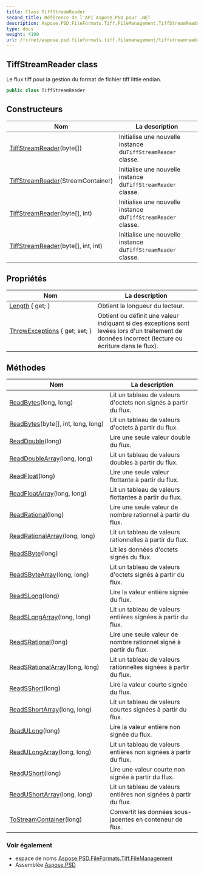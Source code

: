 ```yaml
---
title: Class TiffStreamReader
second_title: Référence de l'API Aspose.PSD pour .NET
description: Aspose.PSD.FileFormats.Tiff.FileManagement.TiffStreamReader classe. Le flux tiff pour la gestion du format de fichier tiff little endian.
type: docs
weight: 4190
url: /fr/net/aspose.psd.fileformats.tiff.filemanagement/tiffstreamreader/
---
```

## TiffStreamReader class

Le flux tiff pour la gestion du format de fichier tiff little endian.

```csharp
public class TiffStreamReader
```

## Constructeurs

| Nom | La description |
| --- | --- |
| [TiffStreamReader](tiffstreamreader/#constructor_1)(byte[]) | Initialise une nouvelle instance du`TiffStreamReader` classe. |
| [TiffStreamReader](tiffstreamreader/#constructor)(StreamContainer) | Initialise une nouvelle instance du`TiffStreamReader` classe. |
| [TiffStreamReader](tiffstreamreader/#constructor_2)(byte[], int) | Initialise une nouvelle instance du`TiffStreamReader` classe. |
| [TiffStreamReader](tiffstreamreader/#constructor_3)(byte[], int, int) | Initialise une nouvelle instance du`TiffStreamReader` classe. |

## Propriétés

| Nom | La description |
| --- | --- |
| [Length](../../aspose.psd.fileformats.tiff.filemanagement/tiffstreamreader/length/) { get; } | Obtient la longueur du lecteur. |
| [ThrowExceptions](../../aspose.psd.fileformats.tiff.filemanagement/tiffstreamreader/throwexceptions/) { get; set; } | Obtient ou définit une valeur indiquant si des exceptions sont levées lors d'un traitement de données incorrect (lecture ou écriture dans le flux). |

## Méthodes

| Nom | La description |
| --- | --- |
| [ReadBytes](../../aspose.psd.fileformats.tiff.filemanagement/tiffstreamreader/readbytes/#readbytes)(long, long) | Lit un tableau de valeurs d'octets non signés à partir du flux. |
| [ReadBytes](../../aspose.psd.fileformats.tiff.filemanagement/tiffstreamreader/readbytes/#readbytes_1)(byte[], int, long, long) | Lit un tableau de valeurs d'octets à partir du flux. |
| [ReadDouble](../../aspose.psd.fileformats.tiff.filemanagement/tiffstreamreader/readdouble/)(long) | Lire une seule valeur double du flux. |
| [ReadDoubleArray](../../aspose.psd.fileformats.tiff.filemanagement/tiffstreamreader/readdoublearray/)(long, long) | Lit un tableau de valeurs doubles à partir du flux. |
| [ReadFloat](../../aspose.psd.fileformats.tiff.filemanagement/tiffstreamreader/readfloat/)(long) | Lire une seule valeur flottante à partir du flux. |
| [ReadFloatArray](../../aspose.psd.fileformats.tiff.filemanagement/tiffstreamreader/readfloatarray/)(long, long) | Lit un tableau de valeurs flottantes à partir du flux. |
| [ReadRational](../../aspose.psd.fileformats.tiff.filemanagement/tiffstreamreader/readrational/)(long) | Lire une seule valeur de nombre rationnel à partir du flux. |
| [ReadRationalArray](../../aspose.psd.fileformats.tiff.filemanagement/tiffstreamreader/readrationalarray/)(long, long) | Lit un tableau de valeurs rationnelles à partir du flux. |
| [ReadSByte](../../aspose.psd.fileformats.tiff.filemanagement/tiffstreamreader/readsbyte/)(long) | Lit les données d'octets signés du flux. |
| [ReadSByteArray](../../aspose.psd.fileformats.tiff.filemanagement/tiffstreamreader/readsbytearray/)(long, long) | Lit un tableau de valeurs d'octets signés à partir du flux. |
| [ReadSLong](../../aspose.psd.fileformats.tiff.filemanagement/tiffstreamreader/readslong/)(long) | Lire la valeur entière signée du flux. |
| [ReadSLongArray](../../aspose.psd.fileformats.tiff.filemanagement/tiffstreamreader/readslongarray/)(long, long) | Lit un tableau de valeurs entières signées à partir du flux. |
| [ReadSRational](../../aspose.psd.fileformats.tiff.filemanagement/tiffstreamreader/readsrational/)(long) | Lire une seule valeur de nombre rationnel signé à partir du flux. |
| [ReadSRationalArray](../../aspose.psd.fileformats.tiff.filemanagement/tiffstreamreader/readsrationalarray/)(long, long) | Lit un tableau de valeurs rationnelles signées à partir du flux. |
| [ReadSShort](../../aspose.psd.fileformats.tiff.filemanagement/tiffstreamreader/readsshort/)(long) | Lire la valeur courte signée du flux. |
| [ReadSShortArray](../../aspose.psd.fileformats.tiff.filemanagement/tiffstreamreader/readsshortarray/)(long, long) | Lit un tableau de valeurs courtes signées à partir du flux. |
| [ReadULong](../../aspose.psd.fileformats.tiff.filemanagement/tiffstreamreader/readulong/)(long) | Lire la valeur entière non signée du flux. |
| [ReadULongArray](../../aspose.psd.fileformats.tiff.filemanagement/tiffstreamreader/readulongarray/)(long, long) | Lit un tableau de valeurs entières non signées à partir du flux. |
| [ReadUShort](../../aspose.psd.fileformats.tiff.filemanagement/tiffstreamreader/readushort/)(long) | Lire une valeur courte non signée à partir du flux. |
| [ReadUShortArray](../../aspose.psd.fileformats.tiff.filemanagement/tiffstreamreader/readushortarray/)(long, long) | Lit un tableau de valeurs entières non signées à partir du flux. |
| [ToStreamContainer](../../aspose.psd.fileformats.tiff.filemanagement/tiffstreamreader/tostreamcontainer/)(long) | Convertit les données sous-jacentes en conteneur de flux. |

### Voir également

* espace de noms [Aspose.PSD.FileFormats.Tiff.FileManagement](../../aspose.psd.fileformats.tiff.filemanagement/)
* Assemblée [Aspose.PSD](../../)


